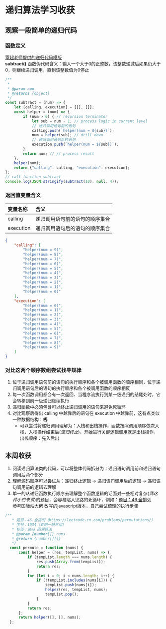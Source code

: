 # 递归算法学习收获
## 观察一段简单的递归代码
### 函数定义
[覃超老师提供的递归代码模版](https://shimo.im/docs/DjqqGCT3xqDYwPyY/read)   
__subtract()__ 函数伪代码含义：输入一个大于0的正整数，该整数递减后如果仍大于0，则继续递归调用，直到该整数值为0停止
```javascript
/**
 *
 * @param num
 * @returns {object}
 */
const subtract = (num) => {
    let [calling, execution] = [[], []];
    const helper = (num) => {
        if (num > 0) { // recursion terminator
            let sub = num - 1; // process logic in current level
            // 递归调用语句前的语句
            calling.push(`helper(num = ${sub})`);
            num = helper(sub); // drill down 
            // 递归调用语句后的语句
            execution.push(`helper(num = ${sub})`);
        }
        return num; // // process result
    };
    helper(num);
    return {"calling": calling, "execution": execution};
};
// call function subtract
console.log(JSON.stringify(subtract(10), null, 4));
```
### 返回值变量含义
|变量名称|含义|
|:---|:---|
|calling|递归调用语句前的语句的顺序集合|
|execution|递归调用语句后的语句的顺序集合|
```json
{
    "calling": [
        "helper(num = 9)",
        "helper(num = 8)",
        "helper(num = 7)",
        "helper(num = 6)",
        "helper(num = 5)",
        "helper(num = 4)",
        "helper(num = 3)",
        "helper(num = 2)",
        "helper(num = 1)",
        "helper(num = 0)"
    ],
    "execution": [ 
        "helper(num = 0)",
        "helper(num = 1)",
        "helper(num = 2)",
        "helper(num = 3)",
        "helper(num = 4)",
        "helper(num = 5)",
        "helper(num = 6)",
        "helper(num = 7)",
        "helper(num = 8)",
        "helper(num = 9)"
    ]
}
```
### 对比这两个顺序数组尝试找寻规律
1. 位于递归调用语句前的语句的执行顺序和各个被调用函数的顺序相同，位于递归调用语句后的语句的执行顺序和各个被调用函数的顺序相反
2. 每一次函数调用都会有一次返回．当程序流执行到某一级递归的结尾处时，它会转移到前一级递归继续执行
3. 递归函数中必须包含可以终止递归调用的语句来避免死循环
4. 对比观察后得出 calling 中越靠后的语句在 execution 中越靠前，这有点类似一种数据结构：__栈__
    + 可以尝试将递归调用理解为：入栈和出栈操作，函数按照调用顺序依次入栈，入栈操作结束后(*递归终止*)，开始进行关键逻辑调用就是出栈操作，出栈顺序：先入后出
## 本周收获
1. 阅读递归算法类的代码，可以将整体代码拆分为：递归语句调用前和递归语句调用后两个部分
2. 理解源码顺序可以尝试从：递归终止逻辑 -> 递归语句调用后的逻辑 -> 递归语句调用前的逻辑去理解
3. 单一的从递归函数执行顺序去理解整个函数逻辑的话面对一些相对复杂(*我这种小白来讲*)的题目，会容易陷入思路的死循环，例如：[题目：46.全排列](https://leetcode-cn.com/problems/permutations/)   
[参考国际站大佬](https://leetcode.com/problems/permutations/discuss/18239/A-general-approach-to-backtracking-questions-in-Java-(Subsets-Permutations-Combination-Sum-Palindrome-Partioning)) 改写的javascript版本，[自己尝试梳理的执行步骤](https://songzxdev.github.io/playgame/leatcode/blog/solution46.html)  
```javascript
/**
   * 题目：46.全排列（https://leetcode-cn.com/problems/permutations/）
   * 学号：1034（五期一班三组）
   * 标签：递归 回溯算法
   * @param {number[]} nums
   * @return {number[][]}
   */
  const permute = function (nums) {
      const helper = (res, tempList, nums) => {
          if (tempList.length === nums.length) {
              res.push(Array.from(tempList));
              return res;
          }
          for (let i = 0; i < nums.length; i++) {
              if (!tempList.includes(nums[i])) {
                  tempList.push(nums[i]);
                  helper(res, tempList, nums);
                  tempList.pop();
              }
          }
          return res;
      };
      return helper([], [], nums);
  };
```
